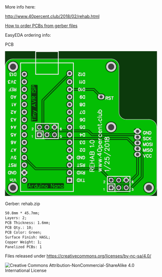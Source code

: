 More info here:

http://www.40percent.club/2018/02/rehab.html

[How to order PCBs from gerber files](http://www.40percent.club/2017/03/ordering-pcb.html)

EasyEDA ordering info:

PCB

![rehab](rehab.png)

Gerber: rehab.zip


    50.8mm * 45.7mm;
    Layers: 2;
    PCB Thickness: 1.6mm;
    PCB Qty.: 10;
    PCB Color: Green;
    Surface Finish: HASL;
    Copper Weight: 1;
    Panelized PCBs: 1


Files released under https://creativecommons.org/licenses/by-nc-sa/4.0/

![Creative Commons Attribution-NonCommercial-ShareAlike 4.0 International License](https://i.creativecommons.org/l/by-nc-sa/4.0/88x31.png)
